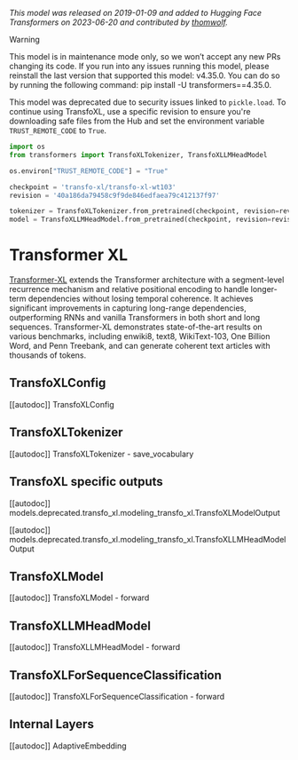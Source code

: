 <!--Copyright 2020 The HuggingFace Team. All rights reserved.

Licensed under the Apache License, Version 2.0 (the "License"); you may not use this file except in compliance with
the License. You may obtain a copy of the License at

http://www.apache.org/licenses/LICENSE-2.0

Unless required by applicable law or agreed to in writing, software distributed under the License is distributed on
an "AS IS" BASIS, WITHOUT WARRANTIES OR CONDITIONS OF ANY KIND, either express or implied. See the License for the
specific language governing permissions and limitations under the License.

⚠️ Note that this file is in Markdown but contain specific syntax for our doc-builder (similar to MDX) that may not be
rendered properly in your Markdown viewer.

-->
*This model was released on 2019-01-09 and added to Hugging Face Transformers on 2023-06-20 and contributed by [thomwolf](https://huggingface.co/thomwolf).*

> [!WARNING]
> This model is in maintenance mode only, so we won’t accept any new PRs changing its code. If you run into any issues running this model, please reinstall the last version that supported this model: v4.35.0. You can do so by running the following command: pip install -U transformers==4.35.0.
>
> This model was deprecated due to security issues linked to `pickle.load`. To continue using TransfoXL, use a specific revision to ensure you're downloading safe files from the Hub and set the environment variable `TRUST_REMOTE_CODE` to `True`.
>
> ```py
> import os
> from transformers import TransfoXLTokenizer, TransfoXLLMHeadModel
> 
> os.environ["TRUST_REMOTE_CODE"] = "True"
> 
> checkpoint = 'transfo-xl/transfo-xl-wt103'
> revision = '40a186da79458c9f9de846edfaea79c412137f97'
> 
> tokenizer = TransfoXLTokenizer.from_pretrained(checkpoint, revision=revision)
> model = TransfoXLLMHeadModel.from_pretrained(checkpoint, revision=revision)
> ```

# Transformer XL

[Transformer-XL](https://huggingface.co/papers/1901.02860) extends the Transformer architecture with a segment-level recurrence mechanism and relative positional encoding to handle longer-term dependencies without losing temporal coherence. It achieves significant improvements in capturing long-range dependencies, outperforming RNNs and vanilla Transformers in both short and long sequences. Transformer-XL demonstrates state-of-the-art results on various benchmarks, including enwiki8, text8, WikiText-103, One Billion Word, and Penn Treebank, and can generate coherent text articles with thousands of tokens.

## TransfoXLConfig

[[autodoc]] TransfoXLConfig

## TransfoXLTokenizer

[[autodoc]] TransfoXLTokenizer
    - save_vocabulary

## TransfoXL specific outputs

[[autodoc]] models.deprecated.transfo_xl.modeling_transfo_xl.TransfoXLModelOutput

[[autodoc]] models.deprecated.transfo_xl.modeling_transfo_xl.TransfoXLLMHeadModelOutput

## TransfoXLModel

[[autodoc]] TransfoXLModel
    - forward

## TransfoXLLMHeadModel

[[autodoc]] TransfoXLLMHeadModel
    - forward

## TransfoXLForSequenceClassification

[[autodoc]] TransfoXLForSequenceClassification
    - forward

## Internal Layers

[[autodoc]] AdaptiveEmbedding
